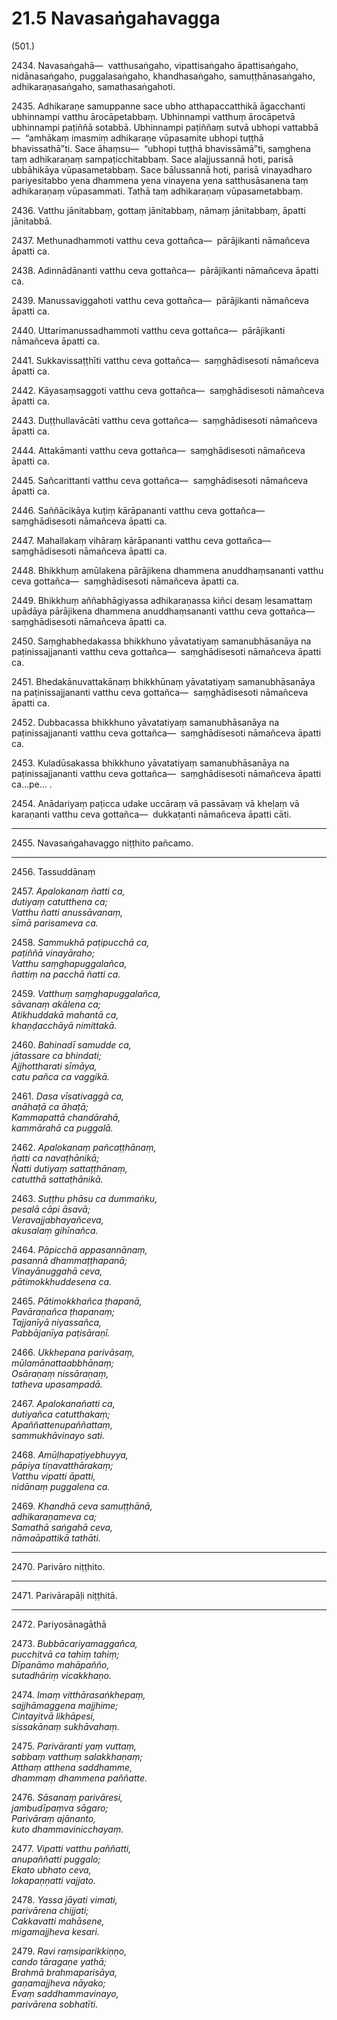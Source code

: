 # 21.5 Navasaṅgahavagga

(501.)

2434\. Navasaṅgahā—  vatthusaṅgaho, vipattisaṅgaho āpattisaṅgaho, nidānasaṅgaho, puggalasaṅgaho, khandhasaṅgaho, samuṭṭhānasaṅgaho, adhikaraṇasaṅgaho, samathasaṅgahoti.

2435\. Adhikaraṇe samuppanne sace ubho atthapaccatthikā āgacchanti ubhinnampi vatthu ārocāpetabbaṃ. Ubhinnampi vatthuṃ ārocāpetvā ubhinnampi paṭiññā sotabbā. Ubhinnampi paṭiññaṃ sutvā ubhopi vattabbā—  “amhākaṃ imasmiṃ adhikaraṇe vūpasamite ubhopi tuṭṭhā bhavissathā”ti. Sace āhaṃsu—  “ubhopi tuṭṭhā bhavissāmā”ti, saṃghena taṃ adhikaraṇaṃ sampaṭicchitabbaṃ. Sace alajjussannā hoti, parisā ubbāhikāya vūpasametabbaṃ. Sace bālussannā hoti, parisā vinayadharo pariyesitabbo yena dhammena yena vinayena yena satthusāsanena taṃ adhikaraṇaṃ vūpasammati. Tathā taṃ adhikaraṇaṃ vūpasametabbaṃ.

2436\. Vatthu jānitabbaṃ, gottaṃ jānitabbaṃ, nāmaṃ jānitabbaṃ, āpatti jānitabbā.

2437\. Methunadhammoti vatthu ceva gottañca—  pārājikanti nāmañceva āpatti ca.

2438\. Adinnādānanti vatthu ceva gottañca—  pārājikanti nāmañceva āpatti ca.

2439\. Manussaviggahoti vatthu ceva gottañca—  pārājikanti nāmañceva āpatti ca.

2440\. Uttarimanussadhammoti vatthu ceva gottañca—  pārājikanti nāmañceva āpatti ca.

2441\. Sukkavissaṭṭhīti vatthu ceva gottañca—  saṃghādisesoti nāmañceva āpatti ca.

2442\. Kāyasaṃsaggoti vatthu ceva gottañca—  saṃghādisesoti nāmañceva āpatti ca.

2443\. Duṭṭhullavācāti vatthu ceva gottañca—  saṃghādisesoti nāmañceva āpatti ca.

2444\. Attakāmanti vatthu ceva gottañca—  saṃghādisesoti nāmañceva āpatti ca.

2445\. Sañcarittanti vatthu ceva gottañca—  saṃghādisesoti nāmañceva āpatti ca.

2446\. Saññācikāya kuṭiṃ kārāpananti vatthu ceva gottañca—  saṃghādisesoti nāmañceva āpatti ca.

2447\. Mahallakaṃ vihāraṃ kārāpananti vatthu ceva gottañca—  saṃghādisesoti nāmañceva āpatti ca.

2448\. Bhikkhuṃ amūlakena pārājikena dhammena anuddhaṃsananti vatthu ceva gottañca—  saṃghādisesoti nāmañceva āpatti ca.

2449\. Bhikkhuṃ aññabhāgiyassa adhikaraṇassa kiñci desaṃ lesamattaṃ upādāya pārājikena dhammena anuddhaṃsananti vatthu ceva gottañca—  saṃghādisesoti nāmañceva āpatti ca.

2450\. Saṃghabhedakassa bhikkhuno yāvatatiyaṃ samanubhāsanāya na paṭinissajjananti vatthu ceva gottañca—  saṃghādisesoti nāmañceva āpatti ca.

2451\. Bhedakānuvattakānaṃ bhikkhūnaṃ yāvatatiyaṃ samanubhāsanāya na paṭinissajjananti vatthu ceva gottañca—  saṃghādisesoti nāmañceva āpatti ca.

2452\. Dubbacassa bhikkhuno yāvatatiyaṃ samanubhāsanāya na paṭinissajjananti vatthu ceva gottañca—  saṃghādisesoti nāmañceva āpatti ca.

2453\. Kuladūsakassa bhikkhuno yāvatatiyaṃ samanubhāsanāya na paṭinissajjananti vatthu ceva gottañca—  saṃghādisesoti nāmañceva āpatti ca…pe… .

2454\. Anādariyaṃ paṭicca udake uccāraṃ vā passāvaṃ vā kheḷaṃ vā karaṇanti vatthu ceva gottañca—  dukkaṭanti nāmañceva āpatti cāti.

---

2455\. Navasaṅgahavaggo niṭṭhito pañcamo.

---

2456\. Tassuddānaṃ

2457\. _Apalokanaṃ ñatti ca,_  
_dutiyaṃ catutthena ca;_  
_Vatthu ñatti anussāvanaṃ,_  
_sīmā parisameva ca._  

2458\. _Sammukhā paṭipucchā ca,_  
_paṭiññā vinayāraho;_  
_Vatthu saṃghapuggalañca,_  
_ñattiṃ na pacchā ñatti ca._  

2459\. _Vatthuṃ saṃghapuggalañca,_  
_sāvanaṃ akālena ca;_  
_Atikhuddakā mahantā ca,_  
_khaṇḍacchāyā nimittakā._  

2460\. _Bahinadī samudde ca,_  
_jātassare ca bhindati;_  
_Ajjhottharati sīmāya,_  
_catu pañca ca vaggikā._  

2461\. _Dasa vīsativaggā ca,_  
_anāhaṭā ca āhaṭā;_  
_Kammapattā chandārahā,_  
_kammārahā ca puggalā._  

2462\. _Apalokanaṃ pañcaṭṭhānaṃ,_  
_ñatti ca navaṭhānikā;_  
_Ñatti dutiyaṃ sattaṭṭhānaṃ,_  
_catutthā sattaṭhānikā._  

2463\. _Suṭṭhu phāsu ca dummaṅku,_  
_pesalā cāpi āsavā;_  
_Veravajjabhayañceva,_  
_akusalaṃ gihīnañca._  

2464\. _Pāpicchā appasannānaṃ,_  
_pasannā dhammaṭṭhapanā;_  
_Vinayānuggahā ceva,_  
_pātimokkhuddesena ca._  

2465\. _Pātimokkhañca ṭhapanā,_  
_Pavāraṇañca ṭhapanaṃ;_  
_Tajjanīyā niyassañca,_  
_Pabbājanīya paṭisāraṇī._  

2466\. _Ukkhepana parivāsaṃ,_  
_mūlamānattaabbhānaṃ;_  
_Osāraṇaṃ nissāraṇaṃ,_  
_tatheva upasampadā._  

2467\. _Apalokanañatti ca,_  
_dutiyañca catutthakaṃ;_  
_Apaññattenupaññattaṃ,_  
_sammukhāvinayo sati._  

2468\. _Amūḷhapaṭiyebhuyya,_  
_pāpiya tiṇavatthārakaṃ;_  
_Vatthu vipatti āpatti,_  
_nidānaṃ puggalena ca._  

2469\. _Khandhā ceva samuṭṭhānā,_  
_adhikaraṇameva ca;_  
_Samathā saṅgahā ceva,_  
_nāmaāpattikā tathāti._  

---

2470\. Parivāro niṭṭhito.

---

2471\. Parivārapāḷi niṭṭhitā.

---

2472\. Pariyosānagāthā

2473\. _Bubbācariyamaggañca,_  
_pucchitvā ca tahiṃ tahiṃ;_  
_Dīpanāmo mahāpañño,_  
_sutadhāriṃ vicakkhaṇo._  

2474\. _Imaṃ vitthārasaṅkhepaṃ,_  
_sajjhāmaggena majjhime;_  
_Cintayitvā likhāpesi,_  
_sissakānaṃ sukhāvahaṃ._  

2475\. _Parivāranti yaṃ vuttaṃ,_  
_sabbaṃ vatthuṃ salakkhaṇaṃ;_  
_Atthaṃ atthena saddhamme,_  
_dhammaṃ dhammena paññatte._  

2476\. _Sāsanaṃ parivāresi,_  
_jambudīpaṃva sāgaro;_  
_Parivāraṃ ajānanto,_  
_kuto dhammavinicchayaṃ._  

2477\. _Vipatti vatthu paññatti,_  
_anupaññatti puggalo;_  
_Ekato ubhato ceva,_  
_lokapaṇṇatti vajjato._  

2478\. _Yassa jāyati vimati,_  
_parivārena chijjati;_  
_Cakkavatti mahāsene,_  
_migamajjheva kesari._  

2479\. _Ravi raṃsiparikkiṇṇo,_  
_cando tāragaṇe yathā;_  
_Brahmā brahmaparisāya,_  
_gaṇamajjheva nāyako;_  
_Evaṃ saddhammavinayo,_  
_parivārena sobhatīti._
